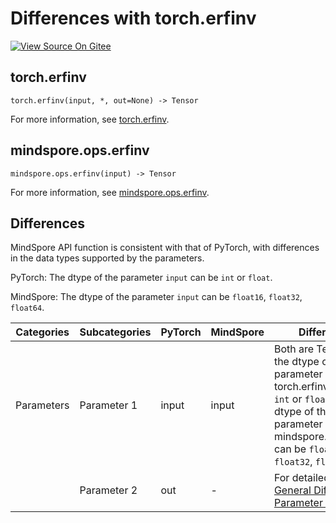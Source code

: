 # Differences with torch.erfinv

[![View Source On Gitee](https://mindspore-website.obs.cn-north-4.myhuaweicloud.com/website-images/r2.1/resource/_static/logo_source_en.png)](https://gitee.com/mindspore/docs/blob/r2.1/docs/mindspore/source_en/note/api_mapping/pytorch_diff/erfinv.md)

## torch.erfinv

```text
torch.erfinv(input, *, out=None) -> Tensor
```

For more information, see [torch.erfinv](https://pytorch.org/docs/1.8.1/generated/torch.erfinv.html).

## mindspore.ops.erfinv

```text
mindspore.ops.erfinv(input) -> Tensor
```

For more information, see [mindspore.ops.erfinv](https://www.mindspore.cn/docs/en/r2.1/api_python/ops/mindspore.ops.erfinv.html).

## Differences

MindSpore API function is consistent with that of PyTorch, with differences in the data types supported by the parameters.

PyTorch: The dtype of the parameter `input` can be ``int`` or ``float``.

MindSpore: The dtype of the parameter `input` can be ``float16``, ``float32``, ``float64``.

| Categories | Subcategories |PyTorch | MindSpore | Difference |
| --- | ---   | ---   | ---        |---  |
| Parameters | Parameter 1 | input | input | Both are Tensor, and the dtype of the parameter `input` in torch.erfinv can be ``int`` or ``float``. The dtype of the parameter `input` in mindspore.ops.erfinv can be ``float16``, ``float32``, ``float64``.|
|      | Parameter 2 | out | - | For detailed, refer to [General Difference Parameter Table](https://www.mindspore.cn/docs/en/r2.1/note/api_mapping/pytorch_api_mapping.html#general-difference-parameter-table). |